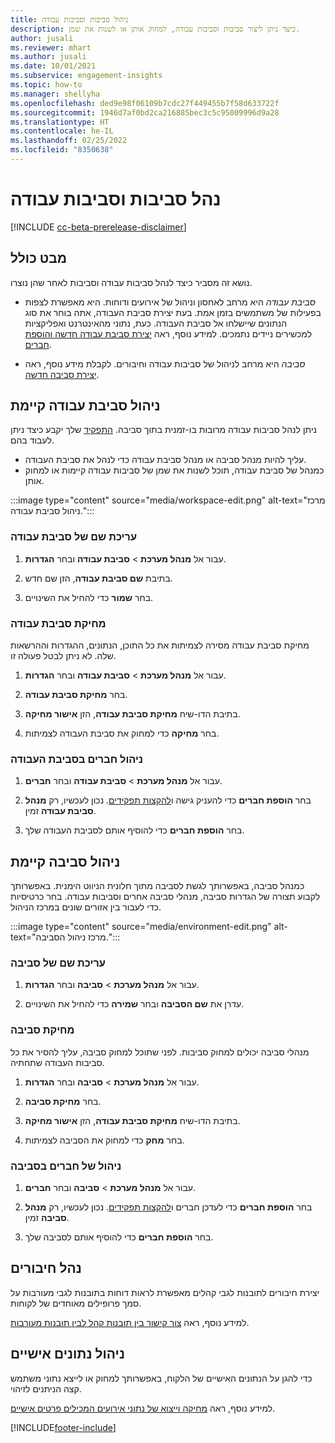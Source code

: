 ```yaml
---
title: ניהול סביבות וסביבות עבודה
description: כיצד ניתן ליצור סביבות וסביבות עבודה, למחוק אותן או לשנות את שמן.
author: jusali
ms.reviewer: mhart
ms.author: jusali
ms.date: 10/01/2021
ms.subservice: engagement-insights
ms.topic: how-to
ms.manager: shellyha
ms.openlocfilehash: ded9e98f06109b7cdc27f449455b7f58d633722f
ms.sourcegitcommit: 1946d7af0bd2ca216885bec3c5c95009996d9a28
ms.translationtype: HT
ms.contentlocale: he-IL
ms.lasthandoff: 02/25/2022
ms.locfileid: "8350638"
---
```

# <a name="manage-environments-and-workspaces"></a>נהל סביבות וסביבות עבודה

[!INCLUDE [cc-beta-prerelease-disclaimer](includes/cc-beta-prerelease-disclaimer.md)]

## <a name="overview"></a>מבט כולל

נושא זה מסביר כיצד לנהל סביבות עבודה וסביבות לאחר שהן נוצרו. 

- *סביבת עבודה* היא מרחב לאחסון וניהול של אירועים ודוחות. היא מאפשרת לצפות בפעילות של משתמשים בזמן אמת. בעת יצירת סביבת העבודה, אתה בוחר את סוג הנתונים שיישלחו אל סביבת העבודה. כעת, נתוני מהאינטרנט ואפליקציות למכשירים ניידים נתמכים. למידע נוסף, ראה [יצירת סביבת עבודה חדשה והוספת חברים](create-workspace.md).

- *סביבה* היא מרחב לניהול של סביבות עבודה וחיבורים. לקבלת מידע נוסף, ראה [יצירת סביבה חדשה](create-new-environment.md).

## <a name="manage-an-existing-workspace"></a>ניהול סביבת עבודה קיימת

ניתן לנהל סביבות עבודה מרובות בו-זמנית בתוך סביבה. [התפקיד](user-roles.md) שלך יקבע כיצד ניתן לעבוד בהם. 

 - עליך להיות מנהל סביבה או מנהל סביבת עבודה כדי לנהל את סביבת העבודה.
 - כמנהל של סביבת עבודה, תוכל לשנות את שמן של סביבות עבודה קיימות או למחוק אותן. 

:::image type="content" source="media/workspace-edit.png" alt-text="מרכז ניהול סביבת עבודה.":::

### <a name="edit-a-workspace-name"></a>עריכת שם של סביבת עבודה

1. עבור אל **מנהל מערכת** > **סביבת עבודה** ובחר **הגדרות**.

1. בתיבת **שם סביבת עבודה**, הזן שם חדש.

1. בחר **שמור** כדי להחיל את השינויים.

### <a name="delete-a-workspace"></a>מחיקת סביבת עבודה

מחיקת סביבת עבודה מסירה לצמיתות את כל התוכן, הנתונים, ההגדרות וההרשאות שלה. לא ניתן לבטל פעולה זו.‬

1. עבור אל **מנהל מערכת** > **סביבת עבודה** ובחר **הגדרות**.

1. בחר **מחיקת סביבת עבודה**. 

1. בתיבת הדו-שיח **מחיקת סביבת עבודה**, הזן **אישור מחיקה**. 

1. בחר **מחיקה** כדי למחוק את סביבת העבודה לצמיתות.

### <a name="manage-workspace-members"></a>ניהול חברים בסביבת העבודה

1. עבור אל **מנהל מערכת** > **סביבת עבודה** ובחר **חברים**.

1. בחר **הוספת חברים** כדי להעניק גישה ו[להקצות תפקידים](user-roles.md). נכון לעכשיו, רק **מנהל סביבת עבודה** זמין.

1. בחר **הוספת חברים** כדי להוסיף אותם לסביבת העבודה שלך.

## <a name="manage-an-existing-environment"></a>ניהול סביבה קיימת

כמנהל סביבה, באפשרותך לגשת לסביבה מתוך חלונית הניווט הימנית. באפשרותך לקבוע תצורה של הגדרות סביבה, מנהלי סביבה אחרים וסביבות עבודה. בחר כרטיסיות כדי לעבור בין אזורים שונים במרכז הניהול.

:::image type="content" source="media/environment-edit.png" alt-text="מרכז ניהול הסביבה.":::

### <a name="edit-an-environment-name"></a>עריכת שם של סביבה

1. עבור אל **מנהל מערכת** > **סביבה** ובחר **הגדרות**.

1. עדרן את **שם הסביבה** ובחר **שמירה** כדי להחיל את השינויים.

### <a name="delete-an-environment"></a>מחיקת סביבה

מנהלי סביבה יכולים למחוק סביבות. לפני שתוכל למחוק סביבה, עליך להסיר את כל סביבות העבודה שתחתיה.

1. עבור אל **מנהל מערכת** > **סביבה** ובחר **הגדרות**.

1. בחר **מחיקת סביבה**. 

1. בתיבת הדו-שיח **מחיקת סביבת עבודה**, הזן **אישור מחיקה**. 

1. בחר **מחק** כדי למחוק את הסביבה לצמיתות.

### <a name="manage-environment-members"></a>ניהול של חברים בסביבה

1. עבור אל **מנהל מערכת** > **סביבה** ובחר **חברים**.

1. בחר **הוספת חברים** כדי לעדכן חברים ו[להקצות תפקידים](user-roles.md). נכון לעכשיו, רק **מנהל סביבה** זמין.

1. בחר **הוספת חברים** כדי להוסיף אותם לסביבה שלך.

## <a name="manage-connections"></a>נהל חיבורים

יצירת חיבורים לתובנות לגבי קהלים מאפשרת לראות דוחות בתובנות לגבי מעורבות על סמך פרופילים מאוחדים של לקוחות. 

למידע נוסף, ראה [צור קישור בין תובנות קהל לבין תובנות מעורבות](integrate-audience-insights-engagement-insights.md).

## <a name="manage-personal-data"></a>ניהול נתונים אישיים

כדי להגן על הנתונים האישיים של הלקוח, באפשרותך למחוק או לייצא נתוני משתמש קצה הניתנים לזיהוי.

למידע נוסף, ראה [מחיקה וייצוא של נתוני אירועים המכילים פרטים אישיים](../dsr-rights-requests.md).

[!INCLUDE[footer-include](../includes/footer-banner.md)]
